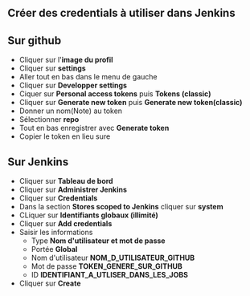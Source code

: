 ## Créer des credentials à utiliser dans Jenkins

## Sur github
- Cliquer sur l'**image du profil**
- Cliquer sur **settings**
- Aller tout en bas dans le menu de gauche
- Cliquer sur **Developper settings**
- Ciquer sur **Personal access tokens** puis **Tokens (classic)**
- Cliquer sur **Generate new token** puis **Generate new token(classic)**
- Donner un nom(Note) au token
- Sélectionner **repo**
- Tout en bas enregistrer avec **Generate token**
- Copier le token en lieu sure

## Sur Jenkins
- Cliquer sur **Tableau de bord**
- Cliquer sur **Administrer Jenkins**
- Cliquer sur **Credentials**
- Dans la section **Stores scoped to Jenkins** cliquer sur **system**
- CLiquer sur **Identifiants globaux (illimité)**
- Cliquer sur **Add credentials**
- Saisir les informations
    - Type **Nom d'utilisateur et mot de passe**
    - Portée **Global**
    - Nom d'utilisateur **NOM_D_UTILISATEUR_GITHUB**
    - Mot de passe **TOKEN_GENERE_SUR_GITHUB**
    - ID **IDENTIFIANT_A_UTLISER_DANS_LES_JOBS**
- Cliquer sur **Create**


